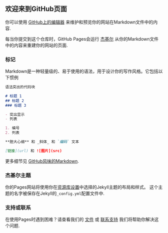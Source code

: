 ## 欢迎来到GitHub页面

你可以使用 [GitHub上的编辑器](https://github.com/Beoo-666/Repository/edit/main/docs/index.md) 来维护和预览你的网站在Markdown文件中的内容.

每当你提交到这个仓库时，GitHub Pages会运行 [杰基尔](https://jekyllrb.com/) 从你的Markdown文件中的内容来重建你的网站的页面.

### 标记

Markdown是一种轻量级的、易于使用的语法，用于设计你的写作风格。它包括以下惯例

```markdown
语法突出的代码块

# 标题 1
## 标题 2
### 标题 3

- 突出显示
- 列表

1. 编号
2. 列表

**胆大心细** 和 _斜体_ 和 `编码` 文本

[链接](url) 和 ![图片](src)
```

更多细节见 [GitHub风味的Markdown](https://guides.github.com/features/mastering-markdown/).

### 杰基尔主题

你的Pages网站将使用你在[资源库设置](https://github.com/Beoo-666/Repository/settings/pages)中选择的Jekyll主题的布局和样式。
这个主题的名字被保存在Jekyll的`_config.yml`配置文件中.

### 支持或联系

在使用Pages时遇到困难？请查看我们的 [文件](https://docs.github.com/categories/github-pages-basics/) 或 [联系支持](https://support.github.com/contact) 我们将帮助你解决这个问题.
